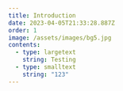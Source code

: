 ```yaml
---
title: Introduction
date: 2023-04-05T21:33:28.887Z
order: 1
image: /assets/images/bg5.jpg
contents:
  - type: largetext
    string: Testing
  - type: smalltext
    string: "123"
---
```

